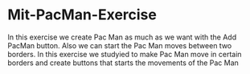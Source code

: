# Mit-PacMan-Exercise
In this exercise we create Pac Man as much as we want with the Add PacMan button.
Also we can start the Pac Man moves between two borders.
In this exercise we studyied to make Pac Man move in certain borders and create buttons that starts the movements of the Pac Man
